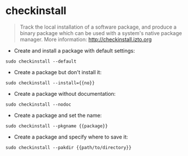 # checkinstall

> Track the local installation of a software package, and produce a binary package which can be used with a system's native package manager.
> More information: <http://checkinstall.izto.org>

- Create and install a package with default settings:

`sudo checkinstall --default`

- Create a package but don't install it:

`sudo checkinstall --install={{no}}`

- Create a package without documentation:

`sudo checkinstall --nodoc`

- Create a package and set the name:

`sudo checkinstall --pkgname {{package}}`

- Create a package and specify where to save it:

`sudo checkinstall --pakdir {{path/to/directory}}`
